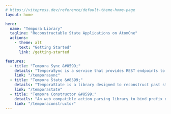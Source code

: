 ```yaml
---
# https://vitepress.dev/reference/default-theme-home-page
layout: home

hero:
  name: "Tempora Library"
  tagline: "Reconstructable State Applications on AtomOne"
  actions:
    - theme: alt
      text: "Getting Started"
      link: /getting-started

features:
  - title: "Tempora Sync &#8599;"
    details: "TemporaSync is a service that provides REST endpoints to query memos as they are processed from blockchain events.<br /><br /><br /> Powered by TemporaState"
    link: "/temporasync"
  - title: "Tempora State &#8599;"
    details: "TemporaState is a library designed to reconstruct past states and validate present actions in applications by leveraging event sourcing. <br /><br /> Powered by Docker & NodeJS"
    link: "/temporastate"
  - title: "Tempora Constructor &#8599;"
    details: "An web compatible action parsing library to bind prefix data to functions to reconstruct state on client-side."
    link: "/temporaconstructor"
---
```


